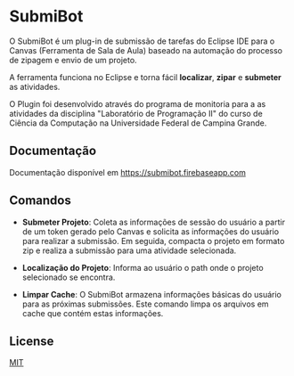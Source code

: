 # SubmiBot

O SubmiBot é um plug-in de submissão de tarefas do Eclipse IDE para o Canvas (Ferramenta de Sala de Aula) baseado na automação do processo de zipagem e envio de um projeto.

A ferramenta funciona no Eclipse e torna fácil **localizar**, **zipar** e **submeter** as atividades.

O Plugin foi desenvolvido através do programa de monitoria para a as atividades da disciplina "Laboratório de Programação II" do curso de Ciência da Computação na Universidade Federal de Campina Grande.

## Documentação
Documentação disponível em https://submibot.firebaseapp.com

## Comandos

- **Submeter Projeto**:
Coleta as informações de sessão do usuário a partir de um token gerado pelo Canvas e solicita as informações do usuário para realizar a submissão. Em seguida, compacta o projeto em formato zip e realiza a submissão para uma atividade selecionada.

- **Localização do Projeto**:
Informa ao usuário o path onde o projeto selecionado se encontra.

- **Limpar Cache**:
O SubmiBot armazena informações básicas do usuário para as próximas submissões. Este comando limpa os arquivos em cache que contém estas informações.

## License
[MIT](https://github.com/SubmiBot/SubmiBot/blob/master/LICENSE)
